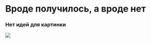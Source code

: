 # Вроде получилось, а вроде нет #
### Нет идей для картинки ###
![](https://www.wallpaperbetter.com/ru/hd-wallpaper-fenpw.jpg)
